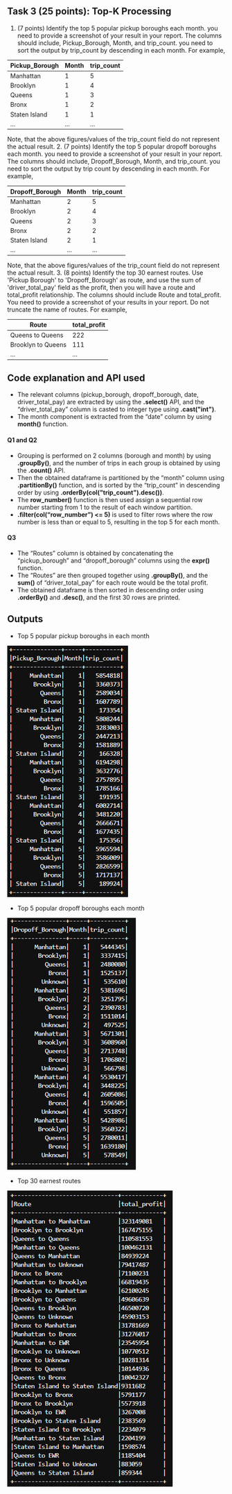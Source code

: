 ## Task 3 (25 points): Top-K Processing
1. (7 points) Identify the top 5 popular pickup boroughs each month. you need to provide a screenshot of your result in your report. The columns should include, Pickup_Borough, Month, and trip_count. you need to sort the output by trip_count by descending in each month. For example,

| Pickup_Borough | Month | trip_count |  
|----------------|-------|------------|  
| Manhattan      | 1     | 5          |  
| Brooklyn       | 1     | 4          |  
| Queens         | 1     | 3          |  
| Bronx          | 1     | 2          |  
| Staten Island  | 1     | 1          |  
| ...            | ...   | ...        |

Note, that the above figures/values of the trip_count field do not represent the actual result.
2. (7 points) Identify the top 5 popular dropoff boroughs each month. you need to provide a screenshot of your result in your report. The columns should include, Dropoff_Borough, Month, and trip_count. you need to sort the output by trip count by descending in each month. For example,

| Dropoff_Borough | Month | trip_count |  
|-----------------|-------|------------|  
| Manhattan       | 2     | 5          |  
| Brooklyn        | 2     | 4          |  
| Queens          | 2     | 3          |  
| Bronx           | 2     | 2          |  
| Staten Island   | 2     | 1          |  
| ...             | ...   | ...        |

Note, that the above figures/values of the trip_count field do not represent the actual result.
3. (8 points) Identify the top 30 earnest routes. Use 'Pickup Borough' to 'Dropoff_Borough' as route, and use the sum of 'driver_total_pay' field as the profit, then you will have a route and total_profit relationship. The columns should include Route and total_profit. You need to provide a screenshot of your results in your report. Do not truncate the name of routes. For example,

| Route                | total_profit |     
|----------------------|--------------|   
| Queens to Queens     | 222          |   
| Brooklyn to Queens   | 111          |   
| ...                  | ...          |


## Code explanation and API used
- The relevant columns (pickup_borough, dropoff_borough, date, driver_total_pay) are extracted by using the __.select()__ API, and the “driver_total_pay” column is casted to integer type using __.cast("int")__.
- The month component is extracted from the “date” column by using __month()__ function.

#### Q1 and Q2
- Grouping is performed on 2 columns (borough and month) by using __.groupBy()__, and the number of trips in each group is obtained by using the __.count()__ API.
- Then the obtained dataframe is partitioned by the “month” column using __.partitionBy()__ function, and is sorted by the “trip_count” in descending order by using __.orderBy(col("trip_count").desc())__.
- The __row_number()__ function is then used assign a sequential row number starting from 1 to the result of each window partition.
- __.filter(col(“row_number”) <= 5)__ is used to filter rows where the row number is less than or equal to 5, resulting in the top 5 for each month.

#### Q3
- The “Routes” column is obtained by concatenating the “pickup_borough” and “dropoff_borough” columns using the __expr()__ function.
- The “Routes” are then grouped together using __.groupBy()__, and the __sum()__ of “driver_total_pay” for each route would be the total profit.
- The obtained dataframe is then sorted in descending order using __.orderBy()__ and __.desc()__, and the first 30 rows are printed.


## Outputs
- Top 5 popular pickup boroughs in each month
<!-- <img src="Outputs/trips.png" width="500" height="500" align="left" /> -->
![alt img](Outputs/top_5_pickup_each_month.png)

- Top 5 popular dropoff boroughs each month
<!-- <img src="Outputs/profits.png" width="500" height="500" align="left" /> -->
![alt img](Outputs/top_5_dropoff_each_month.png)


- Top 30 earnest routes
<!-- <img src="Outputs/driver_earnings.png" width="500" height="500" align="left" /> -->
![alt img](Outputs/top_30_earnest_routes.png)